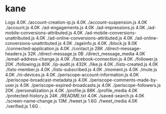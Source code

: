 # kane
Logs
4.0K    ./account-creation-ip.js
4.0K    ./account-suspension.js
4.0K    ./account.js
4.0K    ./ad-engagements.js
4.0K    ./ad-impressions.js
4.0K    ./ad-mobile-conversions-attributed.js
4.0K    ./ad-mobile-conversions-unattributed.js
4.0K    ./ad-online-conversions-attributed.js
4.0K    ./ad-online-conversions-unattributed.js
4.0K    ./ageinfo.js
4.0K    ./block.js
8.0K    ./connected-application.js
4.0K    ./contact.js
 28K    ./direct-message-headers.js
 32K    ./direct-message.js
  0B    ./direct_message_media
4.0K    ./email-address-change.js
4.0K    ./facebook-connection.js
4.0K    ./follower.js
 20K    ./following.js
 80K    ./ip-audit.js
432K    ./like.js
4.0K    ./lists-created.js
4.0K    ./lists-member.js
4.0K    ./lists-subscribed.js
4.0K    ./moment.js
4.0K    ./mute.js
4.0K    ./ni-devices.js
4.0K    ./periscope-account-information.js
4.0K    ./periscope-broadcast-metadata.js
4.0K    ./periscope-comments-made-by-user.js
4.0K    ./periscope-expired-broadcasts.js
4.0K    ./periscope-followers.js
 20K    ./personalization.js
4.0K    ./profile.js
 88K    ./profile_media
4.0K    ./protected-history.js
 24K    ./README.txt
4.0K    ./saved-search.js
4.0K    ./screen-name-change.js
 13M    ./tweet.js
1.6G    ./tweet_media
4.0K    ./verified.js
1.6G    .

